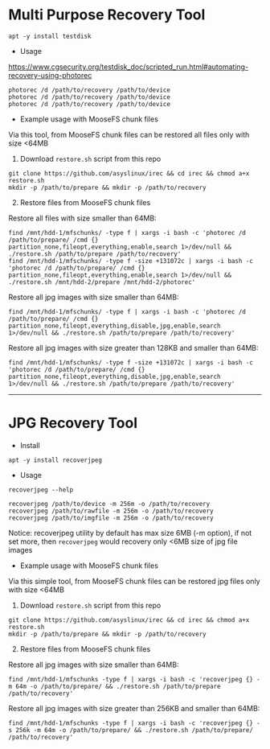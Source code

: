 # Multi Purpose Recovery Tool

```
apt -y install testdisk
```

- Usage

https://www.cgsecurity.org/testdisk_doc/scripted_run.html#automating-recovery-using-photorec
```
photorec /d /path/to/recovery /path/to/device
photorec /d /path/to/recovery /path/to/device
photorec /d /path/to/recovery /path/to/device
```

- Example usage with MooseFS chunk files

Via this tool, from MooseFS chunk files can be restored all files only with size <64MB

1. Download `restore.sh` script from this repo 

```
git clone https://github.com/asyslinux/irec && cd irec && chmod a+x restore.sh
mkdir -p /path/to/prepare && mkdir -p /path/to/recovery
```

2. Restore files from MooseFS chunk files

Restore all files with size smaller than 64MB:

```
find /mnt/hdd-1/mfschunks/ -type f | xargs -i bash -c 'photorec /d /path/to/prepare/ /cmd {} partition_none,fileopt,everything,enable,search 1>/dev/null && ./restore.sh /path/to/prepare /path/to/recovery'
find /mnt/hdd-1/mfschunks/ -type f -size +131072c | xargs -i bash -c 'photorec /d /path/to/prepare/ /cmd {} partition_none,fileopt,everything,enable,search 1>/dev/null && ./restore.sh /mnt/hdd-2/prepare /mnt/hdd-2/photorec'
```

Restore all jpg images with size smaller than 64MB:

```
find /mnt/hdd-1/mfschunks/ -type f | xargs -i bash -c 'photorec /d /path/to/prepare/ /cmd {} partition_none,fileopt,everything,disable,jpg,enable,search 1>/dev/null && ./restore.sh /path/to/prepare /path/to/recovery'
```

Restore all jpg images with size greater than 128KB and smaller than 64MB:

```
find /mnt/hdd-1/mfschunks/ -type f -size +131072c | xargs -i bash -c 'photorec /d /path/to/prepare/ /cmd {} partition_none,fileopt,everything,disable,jpg,enable,search 1>/dev/null && ./restore.sh /path/to/prepare /path/to/recovery'
```
-----------------------------------------------------------------------------------------------------------------------
# JPG Recovery Tool

- Install
```
apt -y install recoverjpeg
```

- Usage
```
recoverjpeg --help

recoverjpeg /path/to/device -m 256m -o /path/to/recovery
recoverjpeg /path/to/rawfile -m 256m -o /path/to/recovery
recoverjpeg /path/to/imgfile -m 256m -o /path/to/recovery
```

Notice: recoverjpeg utility by default has max size 6MB (-m option), if not set more, then `recoverjpeg` would recovery only <6MB size of jpg file images

- Example usage with MooseFS chunk files

Via this simple tool, from MooseFS chunk files can be restored jpg files only with size <64MB

1. Download `restore.sh` script from this repo 

```
git clone https://github.com/asyslinux/irec && cd irec && chmod a+x restore.sh
mkdir -p /path/to/prepare && mkdir -p /path/to/recovery
```

2. Restore files from MooseFS chunk files

Restore all jpg images with size smaller than 64MB:
```
find /mnt/hdd-1/mfschunks -type f | xargs -i bash -c 'recoverjpeg {} -m 64m -o /path/to/prepare/ && ./restore.sh /path/to/prepare /path/to/recovery'
```

Restore all jpg images with size greater than 256KB and smaller than 64MB:
```
find /mnt/hdd-1/mfschunks -type f | xargs -i bash -c 'recoverjpeg {} -s 256k -m 64m -o /path/to/prepare/ && ./restore.sh /path/to/prepare/ /path/to/recovery'
```
